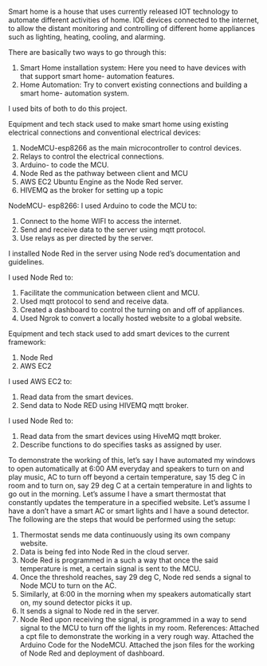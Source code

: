 Smart home is a house that uses currently released IOT technology to automate different activities of home. IOE devices connected to the internet, to allow the distant monitoring and controlling of different home appliances such as lighting, heating, cooling, and alarming.

There are basically two ways to go through this:
  1.	Smart Home installation system: Here you need to have devices with that support smart home- automation features.
  2.	Home Automation: Try to convert existing connections and building a smart home- automation system.


I used bits of both to do this project.

Equipment and tech stack used to make smart home using existing electrical connections and conventional electrical devices:
  1.	NodeMCU-esp8266 as the main microcontroller to control devices.
  2.	Relays to control the electrical connections.
  3.	Arduino- to code the MCU.
  4.	Node Red as the pathway between client and MCU
  5.	AWS EC2 Ubuntu Engine as the Node Red server.
  6.	HIVEMQ as the broker for setting up a topic


NodeMCU- esp8266:
I used Arduino to code the MCU to:
  1.	Connect to the home WIFI to access the internet.
  2.	Send and receive data to the server using mqtt protocol.
  3.	Use relays as per directed by the server.
	
I installed Node Red in the server using Node red’s documentation and guidelines.

I used Node Red to:
  1.	Facilitate the communication between client and MCU.
  2.	Used mqtt protocol to send and receive data.
  3.	Created a dashboard to control the turning on and off of appliances.
  4.	Used Ngrok to convert a locally hosted website to a global website.
	
Equipment and tech stack used to add smart devices to the current framework:
  1.	Node Red
  2.	AWS EC2 


I used AWS EC2 to:
  1.	Read data from the smart devices.
  2.	Send data to Node RED using HIVEMQ mqtt broker.
	
I used Node Red to:
  1.	Read data from the smart devices using HiveMQ mqtt broker.
  2.	Describe functions to do specifies tasks as assigned by user.

To demonstrate the working of this, let’s say I have automated my windows to open automatically at 6:00 AM everyday and speakers to turn on and play music, AC to turn off beyond a certain temperature, say 15 deg C in room and to turn on, say 29 deg C at a certain temperature in and lights to go out in the morning.
Let’s assume I have a smart thermostat that constantly updates the temperature in a specified website. Let’s assume I have a don’t have a smart AC or smart lights and I have a sound detector.
The following are the steps that would be performed using the setup:
  1.	Thermostat sends me data continuously using its own company website.
  2.	Data is being fed into Node Red in the cloud server.
  3.	Node Red is programmed in a such a way that once the said temperature is met, a certain signal is sent to the MCU.
  4.	Once the threshold reaches, say 29 deg C, Node red sends a signal to Node MCU to turn on the AC.
  5.	Similarly, at 6:00 in the morning when my speakers automatically start on, my sound detector picks it up. 
  6.	It sends a signal to Node red in the server.
  7.	Node Red upon receiving the signal, is programmed in a way to send signal to the MCU to turn off the lights in my room.
References:
  Attached a cpt file to demonstrate the working in a very rough way.
  Attached the Arduino Code for the NodeMCU.
  Attached the json files for the working of Node Red and deployment of dashboard.

